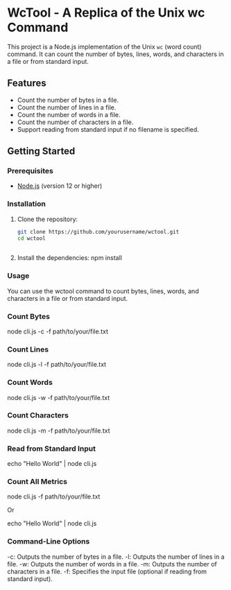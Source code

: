 # WcTool - A Replica of the Unix wc Command

This project is a Node.js implementation of the Unix `wc` (word count) command. It can count the number of bytes, lines, words, and characters in a file or from standard input.

## Features

- Count the number of bytes in a file.
- Count the number of lines in a file.
- Count the number of words in a file.
- Count the number of characters in a file.
- Support reading from standard input if no filename is specified.

## Getting Started

### Prerequisites

- [Node.js](https://nodejs.org/) (version 12 or higher)

### Installation

1. Clone the repository:

   ```sh
   git clone https://github.com/yourusername/wctool.git
   cd wctool
  
2. Install the dependencies:
npm install

### Usage
You can use the wctool command to count bytes, lines, words, and characters in a file or from standard input.

### Count Bytes

 node cli.js -c -f path/to/your/file.txt

### Count Lines
 node cli.js -l -f path/to/your/file.txt

### Count Words
node cli.js -w -f path/to/your/file.txt

### Count Characters
node cli.js -m -f path/to/your/file.txt

### Read from Standard Input
echo "Hello World" | node cli.js

### Count All Metrics
node cli.js -f path/to/your/file.txt

Or

echo "Hello World" | node cli.js

### Command-Line Options
-c: Outputs the number of bytes in a file.
-l: Outputs the number of lines in a file.
-w: Outputs the number of words in a file.
-m: Outputs the number of characters in a file.
-f: Specifies the input file (optional if reading from standard input).

